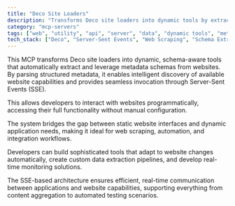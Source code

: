 ```yaml
---
title: "Deco Site Loaders"
description: "Transforms Deco site loaders into dynamic tools by extracting schemas from metadata, enabling seamless discovery and invocation of website capabilities."
category: "mcp-servers"
tags: ["web", "utility", "api", "server", "data", "dynamic tools", "metadata", "automation", "integration"]
tech_stack: ["Deco", "Server-Sent Events", "Web Scraping", "Schema Extraction", "Real-time APIs", "programmatic interaction", "content aggregation", "automated testing"]
---
```


This MCP transforms Deco site loaders into dynamic, schema-aware tools that automatically extract and leverage metadata schemas from websites. By parsing structured metadata, it enables intelligent discovery of available website capabilities and provides seamless invocation through Server-Sent Events (SSE). 

This allows developers to interact with websites programmatically, accessing their full functionality without manual configuration. 

The system bridges the gap between static website interfaces and dynamic application needs, making it ideal for web scraping, automation, and integration workflows. 

Developers can build sophisticated tools that adapt to website changes automatically, create custom data extraction pipelines, and develop real-time monitoring solutions. 

The SSE-based architecture ensures efficient, real-time communication between applications and website capabilities, supporting everything from content aggregation to automated testing scenarios.